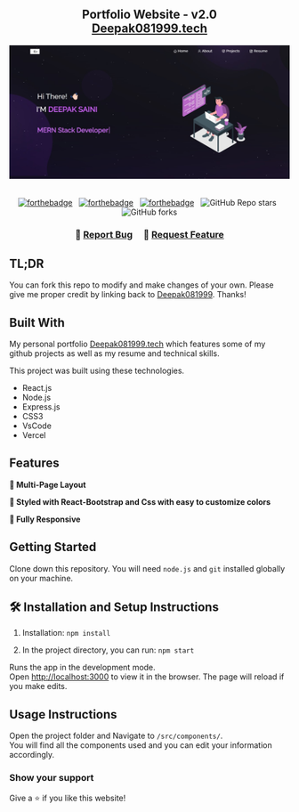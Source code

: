 <h2 align="center">
  Portfolio Website - v2.0<br/>
  <a href="https://deepak081999.github.io/My-Portfolio/" target="_blank">Deepak081999.tech</a>
</h2>
<div align="center">
  <img alt="Demo" src="./Images/resume.jpg" />
</div>

<br/>

<center>

[![forthebadge](https://forthebadge.com/images/badges/built-with-love.svg)](https://forthebadge.com) &nbsp;
[![forthebadge](https://forthebadge.com/images/badges/made-with-javascript.svg)](https://forthebadge.com) &nbsp;
[![forthebadge](https://forthebadge.com/images/badges/open-source.svg)](https://forthebadge.com) &nbsp;
![GitHub Repo stars](https://img.shields.io/github/stars/Deepak081999/Portfolio?color=red&logo=github&style=for-the-badge) &nbsp;
![GitHub forks](https://img.shields.io/github/forks/Deepak081999/Portfolio?color=red&logo=github&style=for-the-badge)

</center>

<h3 align="center">
    🔹
    <a href="https://github.com/Deepak081999/Portfolio/issues">Report Bug</a> &nbsp; &nbsp;
    🔹
    <a href="https://github.com/Deepak081999/Portfolio/issues">Request Feature</a>
</h3>

## TL;DR

You can fork this repo to modify and make changes of your own. Please give me proper credit by linking back to [Deepak081999](https://github.com/Deepak081999/Portfolio). Thanks!

## Built With

My personal portfolio <a href="https://deepak081999.github.io/My-Portfolio/" target="_blank">Deepak081999.tech</a> which features some of my github projects as well as my resume and technical skills.<br/>

This project was built using these technologies.

- React.js
- Node.js
- Express.js
- CSS3
- VsCode
- Vercel

## Features

**📖 Multi-Page Layout**

**🎨 Styled with React-Bootstrap and Css with easy to customize colors**

**📱 Fully Responsive**

## Getting Started

Clone down this repository. You will need `node.js` and `git` installed globally on your machine.

## 🛠 Installation and Setup Instructions

1. Installation: `npm install`

2. In the project directory, you can run: `npm start`

Runs the app in the development mode.\
Open [http://localhost:3000](http://localhost:3000) to view it in the browser.
The page will reload if you make edits.

## Usage Instructions

Open the project folder and Navigate to `/src/components/`. <br/>
You will find all the components used and you can edit your information accordingly.

### Show your support

Give a ⭐ if you like this website!

